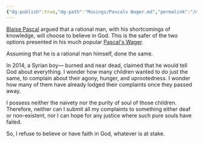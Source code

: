 ```yaml
---
{"dg-publish":true,"dg-path":"Musings/Pascals Wager.md","permalink":"/musings/pascals-wager/","title":"Pascal's Wager","tags":["religion","War"]}
---
```



[Blaise Pascal](https://en.wikipedia.org/wiki/Blaise_Pascal) argued that a rational man, with his shortcomings of knowledge, will choose to believe in God. This is the safer of the two options presented in his much popular [Pascal's Wager](https://en.wikipedia.org/wiki/Pascal%27s_wager).

Assuming that he is a rational man himself, done the same.

In 2014, a Syrian boy— burned and near dead, claimed that he would tell God about everything. I wonder how many children wanted to do just the same, to complain about their agony, hunger, and uprootedness. I wonder how many of them have already lodged their complaints once they passed away.

I possess neither the naivety nor the purity of soul of those children. Therefore, neither can I submit all my complaints to something either deaf or non-existent, nor I can hope for any justice where such pure souls have failed.

So, I refuse to believe or have faith in God, whatever is at stake.